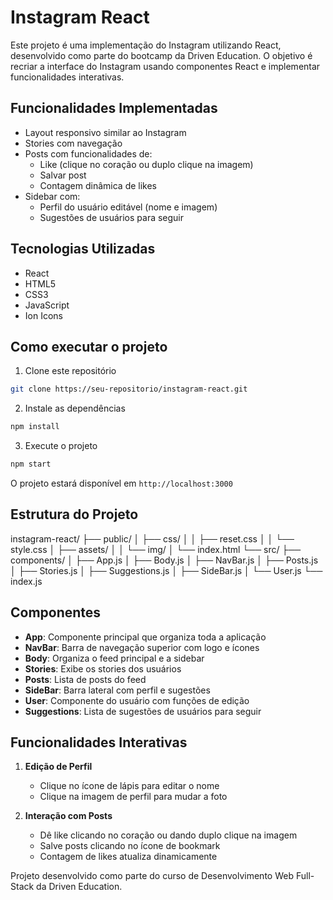 # Instagram React

Este projeto é uma implementação do Instagram utilizando React, desenvolvido como parte do bootcamp da Driven Education. O objetivo é recriar a interface do Instagram usando componentes React e implementar funcionalidades interativas.

## Funcionalidades Implementadas

- Layout responsivo similar ao Instagram
- Stories com navegação
- Posts com funcionalidades de:
  - Like (clique no coração ou duplo clique na imagem)
  - Salvar post
  - Contagem dinâmica de likes
- Sidebar com:
  - Perfil do usuário editável (nome e imagem)
  - Sugestões de usuários para seguir

## Tecnologias Utilizadas

- React
- HTML5
- CSS3
- JavaScript
- Ion Icons

## Como executar o projeto

1. Clone este repositório
```bash
git clone https://seu-repositorio/instagram-react.git
```

2. Instale as dependências
```bash
npm install
```

3. Execute o projeto
```bash
npm start
```

O projeto estará disponível em `http://localhost:3000`

## Estrutura do Projeto
instagram-react/
├── public/
│ ├── css/
│ │ ├── reset.css
│ │ └── style.css
│ ├── assets/
│ │ └── img/
│ └── index.html
└── src/
├── components/
│ ├── App.js
│ ├── Body.js
│ ├── NavBar.js
│ ├── Posts.js
│ ├── Stories.js
│ ├── Suggestions.js
│ ├── SideBar.js
│ └── User.js
└── index.js


## Componentes

- **App**: Componente principal que organiza toda a aplicação
- **NavBar**: Barra de navegação superior com logo e ícones
- **Body**: Organiza o feed principal e a sidebar
- **Stories**: Exibe os stories dos usuários
- **Posts**: Lista de posts do feed
- **SideBar**: Barra lateral com perfil e sugestões
- **User**: Componente do usuário com funções de edição
- **Suggestions**: Lista de sugestões de usuários para seguir

## Funcionalidades Interativas

1. **Edição de Perfil**
   - Clique no ícone de lápis para editar o nome
   - Clique na imagem de perfil para mudar a foto

2. **Interação com Posts**
   - Dê like clicando no coração ou dando duplo clique na imagem
   - Salve posts clicando no ícone de bookmark
   - Contagem de likes atualiza dinamicamente
   
Projeto desenvolvido como parte do curso de Desenvolvimento Web Full-Stack da Driven Education.
